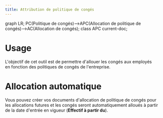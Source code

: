```yaml
---
title: Attribution de politique de congés
---
```


<mermaid>
graph LR;
    PC(Politique de congés)-->APC(Allocation de politique de congés)-->AC(Allocation de congés);
		class APC current-doc;
</mermaid>


# Usage

L'objectif de cet outil est de permettre d'allouer les congés aux employés en fonction des politiques de congés de l'entreprise.

# Allocation automatique

Vous pouvez créer vos documents d'allocation de politique de congés pour les allocations futures et les congés seront automatiquement alloués à partir de la date d'entrée en vigueur (**Effectif à partir du**).
